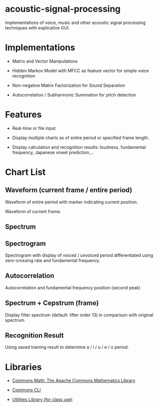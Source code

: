 # acoustic-signal-processing

Implementations of voice, music and other acoustic signal processing techniques with explicative GUI.

# Implementations

- Matrix and Vector Manipulations

- Hidden Markov Model with MFCC as feature vector for simple voice recognition

- Non-negative Matrix Factorization for Sound Separation 

- Autocorrelation / Subharmonic Summation for pitch detection

# Features

- Real-time or file input

- Display multiple charts as of entire period or specified frame length.

- Display calculation and recognition results: loudness, fundamental frequency, Japanese vowel prediction,...

# Chart List

## Waveform (current frame / entire period)

Waveform of entire period with marker indicating current position.

Waveform of current frame.

## Spectrum

## Spectrogram

Spectrogram with display of voiced / unvoiced period differentiated using zero-crossing rate and fundamental frequency.

## Autocorrelation

Autocorrelation and fundamental frequency position (second peak)

## Spectrum + Cepstrum (frame)

Display filter spectrum (default: lifter order 13) in comparison with original spectrum.

## Recognition Result

Using saved training result to determine a / i / u / e / o period.

# Libraries

- [Commons Math: The Apache Commons Mathematics Library](http://commons.apache.org/proper/commons-math/)

- [Commons CLI](http://commons.apache.org/proper/commons-cli/)

- [Utilities Library (for class use)](http://winnie.kuis.kyoto-u.ac.jp/~itoyama/le4-music/lib/le4music.jar)